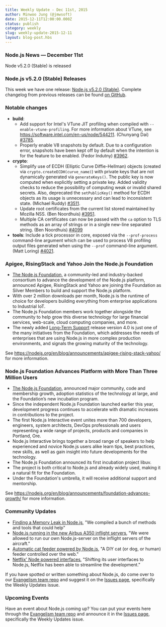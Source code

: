 ```yaml
---
title: Weekly Update - Dec 11st, 2015
author: Minwoo Jung (@jmwsoft)
date: 2015-12-11T12:00:00.000Z
status: publish
category: weekly
slug: weekly-update-2015-12-11
layout: blog-post.hbs
---
```


### Node.js News — December 11st
Node v5.2.0 (Stable) is released

### Node.js v5.2.0 (Stable) Releases

This week we have one release: [Node.js v5.2.0 (Stable)](https://nodejs.org/en/blog/release/v5.2.0/). Complete changelog from previous releases can be found [on GitHub](https://github.com/nodejs/node/blob/master/CHANGELOG.md).

### Notable changes

* **build**:
  - Add support for Intel's VTune JIT profiling when compiled with `--enable-vtune-profiling`. For more information about VTune, see <https://software.intel.com/en-us/node/544211>. (Chunyang Dai) [#3785](https://github.com/nodejs/node/pull/3785).
  - Properly enable V8 snapshots by default. Due to a configuration error, snapshots have been kept off by default when the intention is for the feature to be enabled. (Fedor Indutny) [#3962](https://github.com/nodejs/node/pull/3962).
* **crypto**:
  - Simplify use of ECDH (Elliptic Curve Diffie-Hellman) objects (created via `crypto.createECDH(curve_name)`) with private keys that are not dynamically generated via `generateKeys()`. The public key is now computed when explicitly setting a private key. Added validity checks to reduce the possibility of computing weak or invalid shared secrets. Also, deprecated the `setPublicKey()` method for ECDH objects as its usage is unnecessary and can lead to inconsistent state. (Michael Ruddy) [#3511](https://github.com/nodejs/node/pull/3511).
  - Update root certificates from the current list stored maintained by Mozilla NSS. (Ben Noordhuis) [#3951](https://github.com/nodejs/node/pull/3951).
  - Multiple CA certificates can now be passed with the `ca` option to TLS methods as an array of strings or in a single new-line separated string. (Ben Noordhuis) [#4099](https://github.com/nodejs/node/pull/4099)
* **tools**: Include a tick processor in core, exposed via the `--prof-process` command-line argument which can be used to process V8 profiling output files generated when using the `--prof` command-line argument. (Matt Loring) [#4021](https://github.com/nodejs/node/pull/4021).

### Apigee, RisingStack and Yahoo Join the Node.js Foundation

* [The Node.js Foundation](https://nodejs.org/en/foundation/), a community-led and industry-backed consortium to advance the development of the Node.js platform, announced Apigee, RisingStack and Yahoo are joining the Foundation as Silver Members to build and support the Node.js platform.
* With over 2 million downloads per month, Node.js is the runtime of choice for developers building everything from enterprise applications to Industrial IoT.
* The Node.js Foundation members work together alongside the community to help grow this diverse technology for large financial services, web-scale, cloud computing companies, and more.
* The newly added [Long-Term Support](https://nodejs.org/en/blog/release/v4.2.0/) release version 4.0 is just one of the many initiatives from the Foundation, which addresses the needs of enterprises that are using Node.js in more complex production environments, and signals the growing maturity of the technology.

See https://nodejs.org/en/blog/announcements/apigee-rising-stack-yahoo/ for more information.

### Node.js Foundation Advances Platform with More Than Three Million Users

* [The Node.js Foundation](https://nodejs.org/en/foundation/), announced major community, code and membership growth, adoption statistics of the technology at large, and the Foundation’s new incubation program.
* Since the independent Node.js Foundation launched earlier this year, development progress continues to accelerate with dramatic increases in contributions to the project.
* The first Node.js Interactive event unites more than 700 developers, engineers, system architects, DevOps professionals and users representing a wide range of projects, products and companies in Portland, Ore.
* Node.js Interactive brings together a broad range of speakers to help experienced and novice Node.js users alike learn tips, best practices, new skills, as well as gain insight into future developments for the technology.
* The Node.js Foundation announced its first incubation project libuv.
* The project is both critical to Node.js and already widely used, making it a natural fit for the Foundation.
* Under the Foundation's umbrella, it will receive additional support and mentorship.

See https://nodejs.org/en/blog/announcements/foundation-advances-growth/ for more information.

### Community Updates

* [Finding a Memory Leak in Node.js](https://blog.risingstack.com/finding-a-memory-leak-in-node-js/), "We compiled a bunch of methods and tools that could help"
* [Node.js running in the new Airbus A350 inflight servers](http://reaktor.com/blog/aircraft-customer-experience-on-a-new-level/), "We were allowed to run our own Node.js-server on the inflight servers of the aircraft."
* [Automatic cat feeder powered by Node.js](https://github.com/rachelnicole/robokitty), "A DIY cat (or dog, or human) feeder controlled over the web."
* [Netflix' Node powered interfaces](http://thenewstack.io/netflix-uses-node-js-power-user-interface/), "Shifting its user interfaces to Node.js, Netflix has been able to streamline the development."

If you have spotted or written something about Node.js, do come over to our [Evangelism team repo](https://github.com/nodejs/evangelism) and suggest it on the [Issues page](https://github.com/nodejs/evangelism/issues/), specifically the Weekly Updates issue.

### Upcoming Events

Have an event about Node.js coming up? You can put your events here through the [Evangelism team repo](https://github.com/nodejs/evangelism) and announce it in the [Issues page](https://github.com/nodejs/evangelism/issues/191), specifically the Weekly Updates issue.
